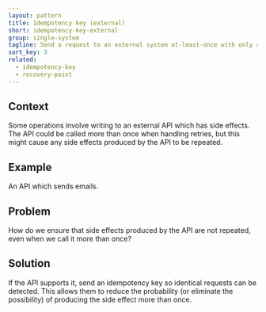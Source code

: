 ```yaml
---
layout: pattern
title: Idempotency key (external)
short: idempotency-key-external
group: single-system
tagline: Send a request to an external system at-least-once with only a single side effect
sort_key: 3
related:
  - idempotency-key
  - recovery-point
---
```


## Context

Some operations involve writing to an external API which has side effects. The API could be called more than once when handling retries, but this might cause any side effects produced by the API to be repeated.

## Example

An API which sends emails.

## Problem

How do we ensure that side effects produced by the API are not repeated, even when we call it more than once?

## Solution

If the API supports it, send an idempotency key so identical requests can be detected. This allows them to reduce the probability (or eliminate the possibility) of producing the side effect more than once.
